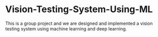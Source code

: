 # Vision-Testing-System-Using-ML
This is a group project and we are designed and implemented a vision testing system using machine learning and deep learning.
